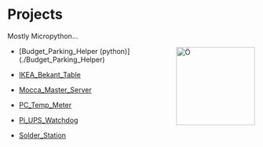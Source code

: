 # Projects
Mostly Micropython... 

<img src="https://upload.wikimedia.org/wikipedia/commons/thumb/a/a7/MicroPython_new_logo.svg/1200px-MicroPython_new_logo.svg.png" align="right"
     alt="Ö" width="160" height="160">

- [Budget_Parking_Helper (python)] (./Budget_Parking_Helper)

- [IKEA_Bekant_Table](./IKEA_Bekant_Table)

- [Mocca_Master_Server](./Mocca_Master_Server)

- [PC_Temp_Meter](./PC_Temp_Meter)

- [Pi_UPS_Watchdog](./Pi_UPS_Watchdog)

- [Solder_Station](./Solder_Station)

&nbsp;

